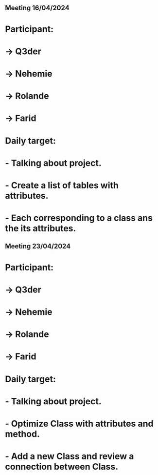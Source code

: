## Meeting 16/04/2024

# Participant:
#		-> Q3der
#		-> Nehemie
#		-> Rolande
#		-> Farid
#
# Daily target:
#
# - Talking about project.
# - Create a list of tables with attributes.
# - Each corresponding to a class ans the its attributes.

## Meeting 23/04/2024

# Participant:
#		-> Q3der
#		-> Nehemie
#		-> Rolande
#		-> Farid
#
# Daily target:
#
# - Talking about project.
# - Optimize Class with attributes and method.
# - Add a new Class and review a connection between Class.

